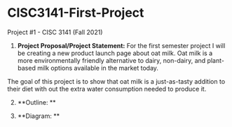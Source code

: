 # CISC3141-First-Project
Project #1 - CISC 3141 (Fall 2021) 

1. **Project Proposal/Project Statement:** 
For the first semester project I will be creating a new product launch page about oat milk. 
Oat milk is a more environmentally friendly alternative to dairy, non-dairy, and plant-based milk options available in the market today.

The goal of this project is to show that oat milk is a just-as-tasty addition to their diet with out the extra water consumption needed to produce it. 

2. **Outline: **

3. **Diagram: **
